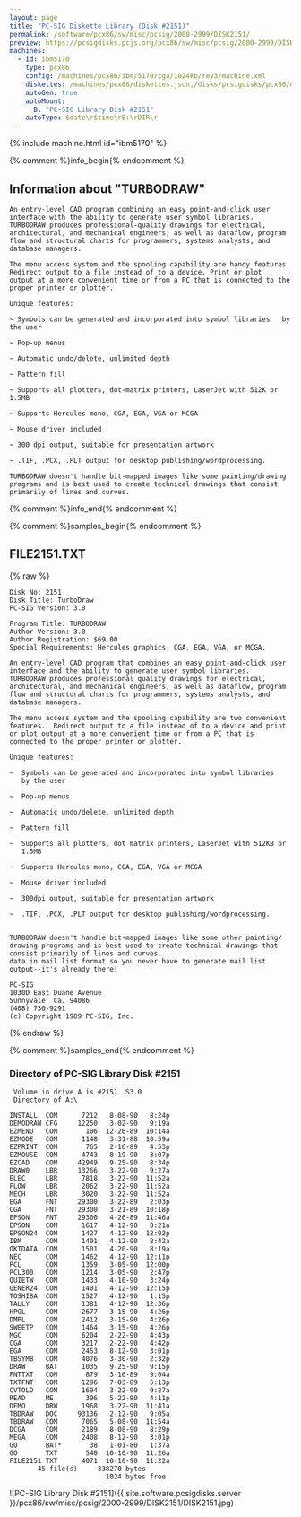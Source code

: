 ```yaml
---
layout: page
title: "PC-SIG Diskette Library (Disk #2151)"
permalink: /software/pcx86/sw/misc/pcsig/2000-2999/DISK2151/
preview: https://pcsigdisks.pcjs.org/pcx86/sw/misc/pcsig/2000-2999/DISK2151/DISK2151.jpg
machines:
  - id: ibm5170
    type: pcx86
    config: /machines/pcx86/ibm/5170/cga/1024kb/rev3/machine.xml
    diskettes: /machines/pcx86/diskettes.json,/disks/pcsigdisks/pcx86/diskettes.json
    autoGen: true
    autoMount:
      B: "PC-SIG Library Disk #2151"
    autoType: $date\r$time\rB:\rDIR\r
---
```


{% include machine.html id="ibm5170" %}

{% comment %}info_begin{% endcomment %}

## Information about "TURBODRAW"

    An entry-level CAD program combining an easy point-and-click user
    interface with the ability to generate user symbol libraries.
    TURBODRAW produces professional-quality drawings for electrical,
    architectural, and mechanical engineers, as well as dataflow, program
    flow and structural charts for programmers, systems analysts, and
    database managers.
    
    The menu access system and the spooling capability are handy features.
    Redirect output to a file instead of to a device. Print or plot
    output at a more convenient time or from a PC that is connected to the
    proper printer or plotter.
    
    Unique features:
    
    ~ Symbols can be generated and incorporated into symbol libraries   by
    the user
    
    ~ Pop-up menus
    
    ~ Automatic undo/delete, unlimited depth
    
    ~ Pattern fill
    
    ~ Supports all plotters, dot-matrix printers, LaserJet with 512K or
    1.5MB
    
    ~ Supports Hercules mono, CGA, EGA, VGA or MCGA
    
    ~ Mouse driver included
    
    ~ 300 dpi output, suitable for presentation artwork
    
    ~ .TIF, .PCX, .PLT output for desktop publishing/wordprocessing.
    
    TURBODRAW doesn't handle bit-mapped images like some painting/drawing
    programs and is best used to create technical drawings that consist
    primarily of lines and curves.
{% comment %}info_end{% endcomment %}

{% comment %}samples_begin{% endcomment %}

## FILE2151.TXT

{% raw %}
```
Disk No: 2151                                                           
Disk Title: TurboDraw                                                   
PC-SIG Version: 3.0                                                     
                                                                        
Program Title: TURBODRAW                                                
Author Version: 3.0                                                     
Author Registration: $69.00                                             
Special Requirements: Hercules graphics, CGA, EGA, VGA, or MCGA.        
                                                                        
An entry-level CAD program that combines an easy point-and-click user   
interface and the ability to generate user symbol libraries.            
TURBODRAW produces professional quality drawings for electrical,        
architectural, and mechanical engineers, as well as dataflow, program   
flow and structural charts for programmers, systems analysts, and       
database managers.                                                      
                                                                        
The menu access system and the spooling capability are two convenient   
features.  Redirect output to a file instead of to a device and print   
or plot output at a more convenient time or from a PC that is           
connected to the proper printer or plotter.                             
                                                                        
Unique features:                                                        
                                                                        
~  Symbols can be generated and incorporated into symbol libraries      
   by the user                                                          
                                                                        
~  Pop-up menus                                                         
                                                                        
~  Automatic undo/delete, unlimited depth                               
                                                                        
~  Pattern fill                                                         
                                                                        
~  Supports all plotters, dot matrix printers, LaserJet with 512KB or   
   1.5MB                                                                
                                                                        
~  Supports Hercules mono, CGA, EGA, VGA or MCGA                        
                                                                        
~  Mouse driver included                                                
                                                                        
~  300dpi output, suitable for presentation artwork                     
                                                                        
~  .TIF, .PCX, .PLT output for desktop publishing/wordprocessing.       
                                                                        
                                                                        
TURBODRAW doesn't handle bit-mapped images like some other painting/    
drawing programs and is best used to create technical drawings that     
consist primarily of lines and curves.                                  
data in mail list format so you never have to generate mail list        
output--it's already there!                                             
                                                                        
PC-SIG                                                                  
1030D East Duane Avenue                                                 
Sunnyvale  Ca. 94086                                                    
(408) 730-9291                                                          
(c) Copyright 1989 PC-SIG, Inc.                                         
```
{% endraw %}

{% comment %}samples_end{% endcomment %}

### Directory of PC-SIG Library Disk #2151

     Volume in drive A is #2151  S3.0
     Directory of A:\

    INSTALL  COM      7212   8-08-90   8:24p
    DEMODRAW CFG     12250   3-02-90   9:19a
    EZMENU   COM       106  12-26-89  10:14a
    EZMODE   COM      1148   3-31-88  10:59a
    EZPRINT  COM       765   2-16-89   4:53p
    EZMOUSE  COM      4743   8-19-90   3:07p
    EZCAD    COM     42949   9-25-90   8:34p
    DRAW0    LBR     13266   3-22-90   9:27a
    ELEC     LBR      7818   3-22-90  11:52a
    FLOW     LBR      2062   3-22-90  11:52a
    MECH     LBR      3020   3-22-90  11:52a
    EGA      FNT     29300   3-22-89   2:03p
    CGA      FNT     29300   3-21-89  10:18p
    EPSON    FNT     29300   4-26-89  11:46a
    EPSON    COM      1617   4-12-90   8:21a
    EPSON24  COM      1427   4-12-90  12:02p
    IBM      COM      1491   4-12-90   8:42a
    OKIDATA  COM      1501   4-20-90   8:19a
    NEC      COM      1462   4-12-90  12:11p
    PCL      COM      1359   3-05-90  12:00p
    PCL300   COM      1214   3-05-90   2:47p
    QUIETW   COM      1433   4-10-90   3:24p
    GENER24  COM      1401   4-12-90  12:15p
    TOSHIBA  COM      1527   4-12-90   1:15p
    TALLY    COM      1381   4-12-90  12:36p
    HPGL     COM      2677   3-15-90   4:26p
    DMPL     COM      2412   3-15-90   4:26p
    SWEETP   COM      1464   3-15-90   4:26p
    MGC      COM      6204   2-22-90   4:43p
    CGA      COM      3217   2-22-90   4:42p
    EGA      COM      2453   8-12-90   3:01p
    TBSYMB   COM      4076   3-30-90   2:32p
    DRAW     BAT      1035   9-25-90   9:15p
    FNTTXT   COM       879   3-16-89   9:04a
    TXTFNT   COM      1296   7-03-89   5:13p
    CVTOLD   COM      1694   3-22-90   9:27a
    READ     ME        396   5-22-90   4:11p
    DEMO     DRW      1968   3-22-90  11:41a
    TBDRAW   DOC     93136   2-12-90   9:05a
    TBDRAW   COM      7065   5-08-90  11:54a
    DCGA     COM      2189   8-08-90   8:29p
    MEGA     COM      2408   8-12-90   3:01p
    GO       BAT*       38   1-01-80   1:37a
    GO       TXT       540  10-10-90  11:26a
    FILE2151 TXT      4071  10-10-90  11:22a
           45 file(s)     338270 bytes
                            1024 bytes free

![PC-SIG Library Disk #2151]({{ site.software.pcsigdisks.server }}/pcx86/sw/misc/pcsig/2000-2999/DISK2151/DISK2151.jpg)
